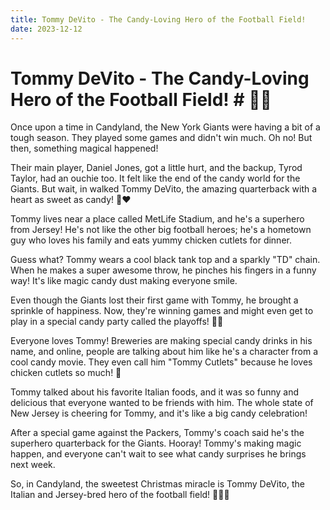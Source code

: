 ```yaml
---
title: Tommy DeVito - The Candy-Loving Hero of the Football Field!
date: 2023-12-12
---
```

# Tommy DeVito - The Candy-Loving Hero of the Football Field! # 🏈🍭

Once upon a time in Candyland, the New York Giants were having a bit of a tough season. They played some games and didn't win much. Oh no! But then, something magical happened!

Their main player, Daniel Jones, got a little hurt, and the backup, Tyrod Taylor, had an ouchie too. It felt like the end of the candy world for the Giants. But wait, in walked Tommy DeVito, the amazing quarterback with a heart as sweet as candy! 🍬❤️

Tommy lives near a place called MetLife Stadium, and he's a superhero from Jersey! He's not like the other big football heroes; he's a hometown guy who loves his family and eats yummy chicken cutlets for dinner.

Guess what? Tommy wears a cool black tank top and a sparkly "TD" chain. When he makes a super awesome throw, he pinches his fingers in a funny way! It's like magic candy dust making everyone smile.

Even though the Giants lost their first game with Tommy, he brought a sprinkle of happiness. Now, they're winning games and might even get to play in a special candy party called the playoffs! 🎉🎈

Everyone loves Tommy! Breweries are making special candy drinks in his name, and online, people are talking about him like he's a character from a cool candy movie. They even call him "Tommy Cutlets" because he loves chicken cutlets so much! 🍗

Tommy talked about his favorite Italian foods, and it was so funny and delicious that everyone wanted to be friends with him. The whole state of New Jersey is cheering for Tommy, and it's like a big candy celebration!

After a special game against the Packers, Tommy's coach said he's the superhero quarterback for the Giants. Hooray! Tommy's making magic happen, and everyone can't wait to see what candy surprises he brings next week.

So, in Candyland, the sweetest Christmas miracle is Tommy DeVito, the Italian and Jersey-bred hero of the football field! 🌟🏈🍭





